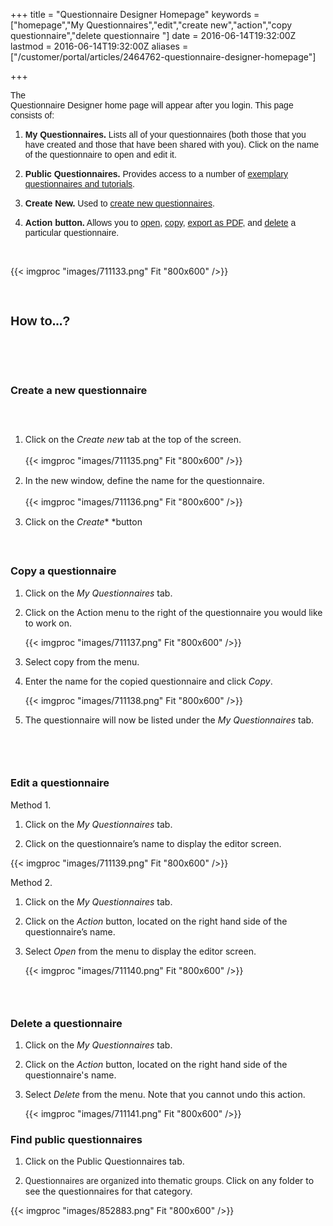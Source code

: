 ﻿+++
title = "Questionnaire Designer Homepage"
keywords = ["homepage","My Questionnaires","edit","create new","action","copy questionnaire","delete questionnaire "]
date = 2016-06-14T19:32:00Z
lastmod = 2016-06-14T19:32:00Z
aliases = ["/customer/portal/articles/2464762-questionnaire-designer-homepage"]

+++

<span style="font-family:arial,helvetica,sans-serif;"><span
id="docs-internal-guid-01c4c8de-7a41-4c55-d234-b08c574c2287"><span
style="vertical-align: baseline; white-space: pre-wrap; background-color: transparent;">The
Questionnaire Designer home page will appear after you login. This page
consists of: </span></span></span>

1.  <span style="font-family:arial,helvetica,sans-serif;">​**My
    Questionnaires.** Lists all of your questionnaires (both those that
    you have created and those that have been shared with you). Click on
    the name of the questionnaire to open and edit it.</span>

2.  <span style="font-family: arial, helvetica, sans-serif;">**Public
    Questionnaires.** Provides access to a number of [exemplary
    questionnaires and tutorials](#public). </span>

3.  <span style="font-family:arial,helvetica,sans-serif;">**Create
    New.** Used to [create new questionnaires](#create). </span>

4.  <span style="font-family:arial,helvetica,sans-serif;">**Action
    button.** Allows you to [open](#edit), [copy](#copy), [export as
    PDF](http://support.mysurvey.solutions/customer/en/portal/articles/2473898-pdf-export-?b_id=12728),
    and [delete](#delete) a particular questionnaire. </span>

 

{{< imgproc "images/711133.png" Fit "800x600" />}}

 

<span style="font-size:20px;"><span style="font-family:arial,helvetica,sans-serif;">How to...?  </span></span>
--------------------------------------------------------------------------------------------------------------

 

 

### <span id="create"></span>Create a new questionnaire

###  

1.  <span style="line-height: 20.8px;">Click on the </span>*Create
    new*<span style="line-height: 20.8px;"> tab at the top of the
    screen.   
      
    {{< imgproc "images/711135.png" Fit "800x600" />}}</span>

2.  <span style="line-height: 20.8px;">In the new window, define the
    name for the questionnaire.</span>  
      
    {{< imgproc "images/711136.png" Fit "800x600" />}}

3.  <span style="line-height: 20.8px;">Click on the
    *Create*</span>* *<span style="line-height: 20.8px;">button</span>

<span style="line-height: 20.8px;">​</span>

### <span id="copy"></span>Copy a questionnaire 

1.  Click on the *My Questionnaires* tab.

2.  Click on the Action menu to the right of the questionnaire you would
    like to work on.

      
    {{< imgproc "images/711137.png" Fit "800x600" />}}

3.  Select copy from the menu.

4.  Enter the name for the copied questionnaire and click *Copy*.   
      
    {{< imgproc "images/711138.png" Fit "800x600" />}}

5.  The questionnaire will now be listed under the *My Questionnaires*
    tab.            

###  

### <span id="edit"></span>Edit a questionnaire 

  
Method 1. 

1.  Click on the *My Questionnaires* tab.

2.  Click on the questionnaire’s name to display the editor screen. 

  
  
{{< imgproc "images/711139.png" Fit "800x600" />}}  
  
Method 2. 

1.  Click on the *My Questionnaires* tab.

2.  Click on the *Action* button, located on the right hand side of the
    questionnaire’s name.

3.  ​​Select *Open* from the menu to display the editor screen.   
      
    {{< imgproc "images/711140.png" Fit "800x600" />}}

###  

### <span id="delete"></span>Delete a questionnaire 

1.  Click on the *My Questionnaires* tab.

2.  Click on the *Action* button, located on the right hand side of the
    questionnaire's name.

3.  ​Select *Delete* from the menu. Note that you cannot undo this
    action.   
      
    {{< imgproc "images/711141.png" Fit "800x600" />}}

### <span id="public"></span>Find public questionnaires  

1.  Click on the Public Questionnaires tab.

2.  <span
    style="color: rgb(42, 42, 42); font-family: Roboto; font-size: 14px; background-color: rgb(255, 255, 255);">Questionnaires
    are organized into thematic groups. </span>Click on any folder to
    see the questionnaires for that category. 

​{{< imgproc "images/852883.png" Fit "800x600" />}}
